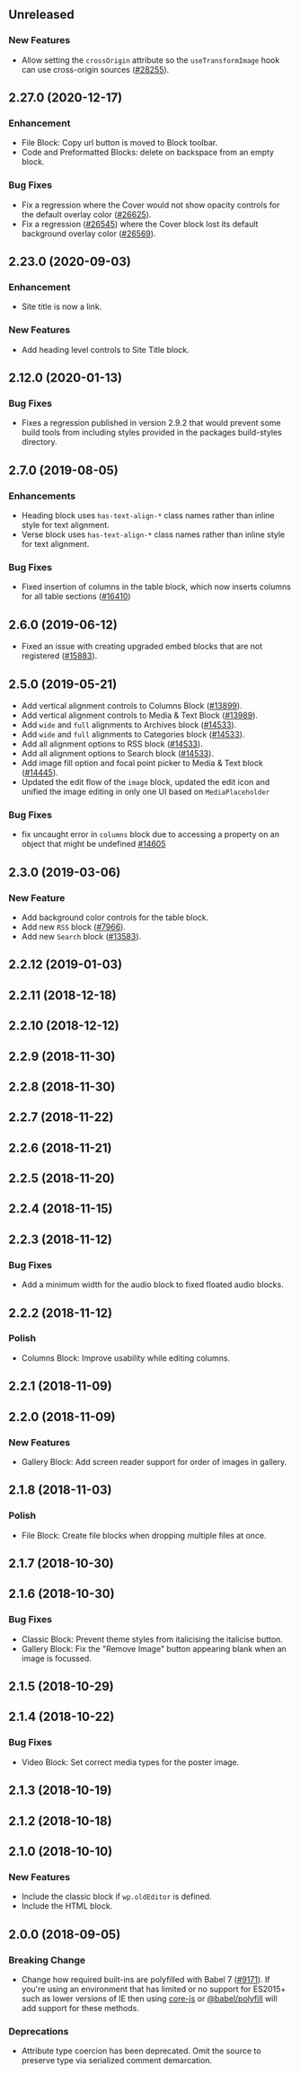 <!-- Learn how to maintain this file at https://github.com/WordPress/gutenberg/tree/master/packages#maintaining-changelogs. -->

## Unreleased

### New Features

- Allow setting the `crossOrigin` attribute so the `useTransformImage` hook can use cross-origin sources ([#28255](https://github.com/WordPress/gutenberg/pull/28255/)).

## 2.27.0 (2020-12-17)

### Enhancement

- File Block: Copy url button is moved to Block toolbar.
- Code and Preformatted Blocks: delete on backspace from an empty block.

### Bug Fixes

- Fix a regression where the Cover would not show opacity controls for the default overlay color ([#26625](https://github.com/WordPress/gutenberg/pull/26625)).
- Fix a regression ([#26545](https://github.com/WordPress/gutenberg/pull/26545)) where the Cover block lost its default background overlay color
  ([#26569](https://github.com/WordPress/gutenberg/pull/26569)).

## 2.23.0 (2020-09-03)

### Enhancement

- Site title is now a link.

### New Features

- Add heading level controls to Site Title block.

## 2.12.0 (2020-01-13)

### Bug Fixes

- Fixes a regression published in version 2.9.2 that would prevent some build tools from including
  styles provided in the packages build-styles directory.

## 2.7.0 (2019-08-05)

### Enhancements

- Heading block uses `has-text-align-*` class names rather than inline style for text alignment.
- Verse block uses `has-text-align-*` class names rather than inline style for text alignment.

### Bug Fixes

- Fixed insertion of columns in the table block, which now inserts columns for all table sections ([#16410](https://github.com/WordPress/gutenberg/pull/16410))

## 2.6.0 (2019-06-12)

- Fixed an issue with creating upgraded embed blocks that are not registered ([#15883](https://github.com/WordPress/gutenberg/issues/15883)).

## 2.5.0 (2019-05-21)

- Add vertical alignment controls to Columns Block ([#13899](https://github.com/WordPress/gutenberg/pull/13899/)).
- Add vertical alignment controls to Media & Text Block ([#13989](https://github.com/WordPress/gutenberg/pull/13989)).
- Add `wide` and `full` alignments to Archives block ([#14533](https://github.com/WordPress/gutenberg/pull/14533)).
- Add `wide` and `full` alignments to Categories block ([#14533](https://github.com/WordPress/gutenberg/pull/14533)).
- Add all alignment options to RSS block ([#14533](https://github.com/WordPress/gutenberg/pull/14533)).
- Add all alignment options to Search block ([#14533](https://github.com/WordPress/gutenberg/pull/14533)).
- Add image fill option and focal point picker to Media & Text block ([#14445](https://github.com/WordPress/gutenberg/pull/14445)).
- Updated the edit flow of the `image` block, updated the edit icon and unified the image editing in only one UI based on `MediaPlaceholder`

### Bug Fixes

- fix uncaught error in `columns` block due to accessing a property on an object that might be undefined [#14605](https://github.com/WordPress/gutenberg/pull/14605)

## 2.3.0 (2019-03-06)

### New Feature

- Add background color controls for the table block.
- Add new `RSS` block ([#7966](https://github.com/WordPress/gutenberg/pull/7966)).
- Add new `Search` block ([#13583](https://github.com/WordPress/gutenberg/pull/13583)).

## 2.2.12 (2019-01-03)

## 2.2.11 (2018-12-18)

## 2.2.10 (2018-12-12)

## 2.2.9 (2018-11-30)

## 2.2.8 (2018-11-30)

## 2.2.7 (2018-11-22)

## 2.2.6 (2018-11-21)

## 2.2.5 (2018-11-20)

## 2.2.4 (2018-11-15)

## 2.2.3 (2018-11-12)

### Bug Fixes

- Add a minimum width for the audio block to fixed floated audio blocks.

## 2.2.2 (2018-11-12)

### Polish

- Columns Block: Improve usability while editing columns.

## 2.2.1 (2018-11-09)

## 2.2.0 (2018-11-09)

### New Features

- Gallery Block: Add screen reader support for order of images in gallery.

## 2.1.8 (2018-11-03)

### Polish

- File Block: Create file blocks when dropping multiple files at once.

## 2.1.7 (2018-10-30)

## 2.1.6 (2018-10-30)

### Bug Fixes

- Classic Block: Prevent theme styles from italicising the italicise button.
- Gallery Block: Fix the "Remove Image" button appearing blank when an image is focussed.

## 2.1.5 (2018-10-29)

## 2.1.4 (2018-10-22)

### Bug Fixes

- Video Block: Set correct media types for the poster image.

## 2.1.3 (2018-10-19)

## 2.1.2 (2018-10-18)

## 2.1.0 (2018-10-10)

### New Features

- Include the classic block if `wp.oldEditor` is defined.
- Include the HTML block.

## 2.0.0 (2018-09-05)

### Breaking Change

- Change how required built-ins are polyfilled with Babel 7 ([#9171](https://github.com/WordPress/gutenberg/pull/9171)). If you're using an environment that has limited or no support for ES2015+ such as lower versions of IE then using [core-js](https://github.com/zloirock/core-js) or [@babel/polyfill](https://babeljs.io/docs/en/next/babel-polyfill) will add support for these methods.

### Deprecations

- Attribute type coercion has been deprecated. Omit the source to preserve type via serialized comment demarcation.
